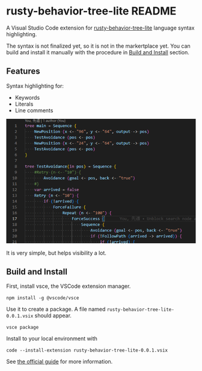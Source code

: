 # rusty-behavior-tree-lite README

A Visual Studio Code extension for [rusty-behavior-tree-lite](https://github.com/msakuta/rusty-behavior-tree) language syntax highlighting.

The syntax is not finalized yet, so it is not in the markertplace yet.
You can build and install it manually with the procedure in [Build and Install](#build-and-install) section.


## Features

Syntax highlighting for:

* Keywords
* Literals
* Line comments

![screenshot](images/screenshot00.png)

It is very simple, but helps visibility a lot.

## Build and Install

First, install vsce, the VSCode extension manager.

    npm install -g @vscode/vsce

Use it to create a package. A file named `rusty-behavior-tree-lite-0.0.1.vsix` should appear.

    vsce package

Install to your local environment with

    code --install-extension rusty-behavior-tree-lite-0.0.1.vsix

See [the official guide](https://code.visualstudio.com/api/working-with-extensions/publishing-extension) for more information.

